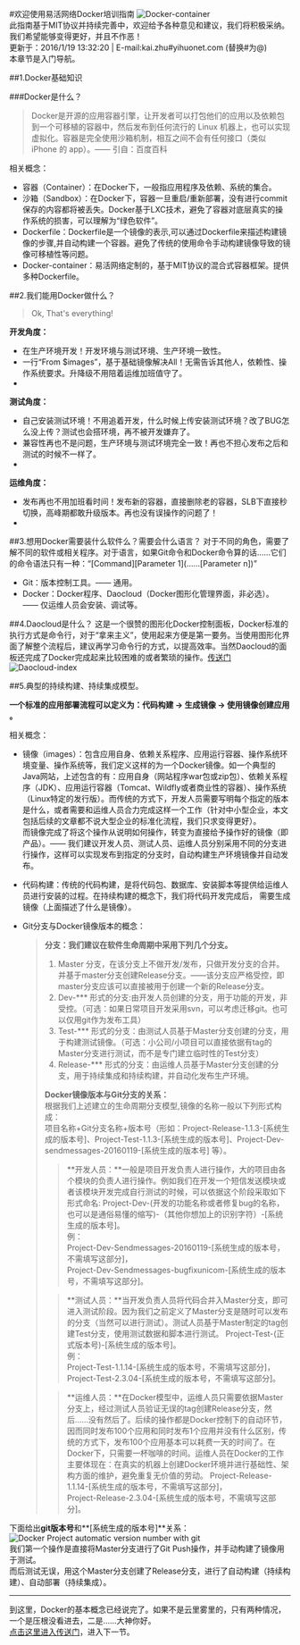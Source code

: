 #欢迎使用易活网络Docker培训指南
![Docker-container](http://a.oss.yihuonet.com/storage/Docker-container.png)      
此指南基于MIT协议并持续完善中，欢迎给予各种意见和建议，我们将积极采纳。我们希望能够变得更好，并且不作恶！     
更新于：2016/1/19 13:32:20 | E-mail:kai.zhu#yihuonet.com (替换#为@)    
本章节是入门导航。


##1.Docker基础知识

###Docker是什么？
> Docker是开源的应用容器引擎，让开发者可以打包他们的应用以及依赖包到一个可移植的容器中，然后发布到任何流行的 Linux 机器上，也可以实现虚拟化。容器是完全使用沙箱机制，相互之间不会有任何接口（类似 iPhone 的 app）。—— 引自：百度百科

相关概念：

* 容器（Container）：在Docker下，一般指应用程序及依赖、系统的集合。
* 沙箱（Sandbox）：在Docker下，容器一旦重启/重新部署，没有进行commit保存的内容都将被丢失。Docker基于LXC技术，避免了容器对底层真实的操作系统的损害，可以理解为“绿色软件”。
* Dockerfile：Dockerfile是一个镜像的表示,可以通过Dockerfile来描述构建镜像的步骤,并自动构建一个容器。避免了传统的使用命令手动构建镜像导致的镜像可移植性等问题。
* Docker-container：易活网络定制的，基于MIT协议的混合式容器框架。提供多种Dockerfile。

##2.我们能用Docker做什么？
> Ok, That's everything! 

**开发角度：**    
* 在生产环境开发！开发环境与测试环境、生产环境一致性。    
* 一行“From $images”，基于基础镜像解决All！无需告诉其他人，依赖性、操作系统要求。升降级不用陪着运维加班值守了。    
* 

**测试角度：**    
* 自己安装测试环境！不用追着开发，什么时候上传安装测试环境？改了BUG怎么没上传？测试也会搭环境，再不被开发嫌弃了。    
* 兼容性再也不是问题，生产环境与测试环境完全一致！再也不担心发布之后和测试的时候不一样了。    
* 

**运维角度：**    
* 发布再也不用加班看时间！发布新的容器，直接删除老的容器，SLB下直接秒切换，高峰期都敢升级版本。再也没有误操作的问题了！    
* 

##3.想用Docker需要装什么软件么？需要会什么语言？
对于不同的角色，需要了解不同的软件或相关程序。对于语言，如果Git命令和Docker命令算的话……它们的命令语法只有一种：“[Command][Parameter 1](……[Parameter n])”

* Git：版本控制工具。—— 通用。
* Docker：Docker程序、Daocloud（Docker图形化管理界面，非必选）。 —— 仅运维人员会安装、调试等。

##4.Daocloud是什么？
这是一个很赞的图形化Docker控制面板，Docker标准的执行方式是命令行，对于“拿来主义”，使用起来方便是第一要务。当使用图形化界面了解整个流程后，建议再学习命令行的方式，以提高效率。当然Daocloud的面板还完成了Docker完成起来比较困难的或者繁琐的操作。[传送门](http://www.daocloud.io "[Daocloud]")   
![Daocloud-index](http://a.oss.yihuonet.com/storage/guide-book/Daocloud-index.png)

##5.典型的持续构建、持续集成模型。

**一个标准的应用部署流程可以定义为：代码构建 -> 生成镜像 -> 使用镜像创建应用 。**

相关概念：

* 镜像（images）：包含应用自身、依赖关系程序、应用运行容器、操作系统环境变量、操作系统等，我们定义这样的为一个Docker镜像。如一个典型的Java网站，上述包含的有：应用自身（网站程序war包或zip包）、依赖关系程序（JDK）、应用运行容器（Tomcat、Wildfly或者商业性的容器）、操作系统（Linux特定的发行版）。而传统的方式下，开发人员需要写明每个指定的版本是什么，或者需要和运维人员合力完成这样一个工作（针对中小型企业，本文包括后续的文章都不说大型企业的标准化流程，我们只求变得更好）。       
而镜像完成了将这个操作从说明如何操作，转变为直接给予操作好的镜像（即产品）。—— 我们建议开发人员、测试人员、运维人员分别采用不同的分支进行操作，这样可以实现发布到指定的分支时，自动构建生产环境镜像并自动发布。

* 代码构建：传统的代码构建，是将代码包、数据库、安装脚本等提供给运维人员进行安装的过程。在持续构建的概念下，我们将代码开发完成后， 需要生成镜像（上面描述了什么是镜像）。

* Git分支与Docker镜像版本的概念：    
    > **分支：我们建议在软件生命周期中采用下列几个分支。**    
    >1. Master 分支，在该分支上不做开发/发布，只做开发分支的合并。并基于master分支创建Release分支。——该分支应严格受控，即master分支应该可以直接被用于创建一个新的Release分支。    
    >2. Dev-\*** 形式的分支:由开发人员创建的分支，用于功能的开发，非受控。（可选：如果日常项目开发采用svn，可以考虑迁移git。也可以仅用git作为发布工具）    
    >3. Test-\*** 形式的分支：由测试人员基于Master分支创建的分支，用于构建测试镜像。（可选：小公司/小项目可以直接依据有tag的Master分支进行测试，而不是专门建立临时性的Test分支）    
    >4. Release-\*** 形式的分支：由运维人员基于Master分支创建的分支，用于持续集成和持续构建，并自动化发布生产环境。    
    >
    > **Docker镜像版本与Git分支的关系：**    
    > 根据我们上述建立的生命周期分支模型,镜像的名称一般以下列形式构成：    
    > 项目名称+Git分支名称+版本号（形如：Project-Release-1.1.3-[系统生成的版本号]、Project-Test-1.1.3-[系统生成的版本号]、Project-Dev-sendmessages-20160119-[系统生成的版本号] 等）。    
    >
    > > **开发人员：**一般是项目开发负责人进行操作，大的项目由各个模块的负责人进行操作。例如我们在开发一个短信发送模块或者该模块开发完成自行测试的时候，可以依据这个阶段采取如下形式命名:
    > > Project-Dev-(开发的功能名称或者修复bug的名称，也可以是通俗易懂的缩写)-（其他你想加上的识别字符）-[系统生成的版本号]。    
    > > 例：    
    > > Project-Dev-Sendmessages-20160119-[系统生成的版本号，不需填写这部分]，    
    > > Project-Dev-Sendmessages-bugfixunicom-[系统生成的版本号，不需填写这部分]。
    > 
    > > **测试人员：**当开发负责人员将代码合并入Master分支，即可进入测试阶段。因为我们之前定义了Master分支是随时可以发布的分支（当然可以进行测试）。测试人员基于Master制定的tag创建Test分支，使用测试数据和脚本进行测试。
    > > Project-Test-(正式版本号)-[系统生成的版本号]。    
    > > 例：    
    > > Project-Test-1.1.14-[系统生成的版本号，不需填写这部分]，    
    > > Project-Test-2.3.04-[系统生成的版本号，不需填写这部分]。
    > 
    > > **运维人员：**在Docker模型中，运维人员只需要依据Master分支上，经过测试人员验证无误的tag创建Release分支，然后……没有然后了。后续的操作都是Docker控制下的自动环节，因而同时发布100个应用和同时发布1个应用并没有什么区别，传统的方式下，发布100个应用基本可以耗费一天的时间了。在Docker下，只需要一杯咖啡的时间。运维人员在Docker的工作主要体现在：在真实的机器上创建Docker环境并进行基础性、架构方面的维护，避免重复无价值的劳动。
    > > Project-Release-1.1.14-[系统生成的版本号，不需填写这部分]，    
    > > Project-Release-2.3.04-[系统生成的版本号，不需填写这部分]。    
    
下面给出**git版本号**和**[系统生成的版本号]**关系：    
![Docker Project automatic version number with git](http://a.oss.yihuonet.com/storage/guide-book/automatic-version-code-with-github.png)    
我们第一个操作是直接将Master分支进行了Git Push操作，并手动构建了镜像用于测试。    
而后测试无误，用这个Master分支创建了Release分支，进行了自动构建（持续构建）、自动部署（持续集成）。

----------
    
到这里，Docker的基本概念已经说完了。如果不是云里雾里的，只有两种情况，    
一个是压根没看进去，二是……大神你好。    
[点击这里进入传送门](first-docker-deploy.html "[first-docker-deploy.html]")，进入下一节。
